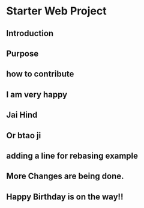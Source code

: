# Starter Web Project
## Introduction
## Purpose
## how to contribute
## I am very happy
## Jai Hind
## Or btao ji
## adding a line for rebasing example
## More Changes are being done.
## Happy Birthday is on the way!!
